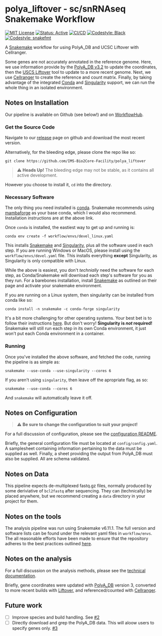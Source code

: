# polya_liftover - sc/snRNAseq Snakemake Workflow

[![MIT License](https://img.shields.io/badge/License-MIT-blue.svg)](https://opensource.org/licenses/MIT)
[![Status: Active](https://www.repostatus.org/badges/latest/active.svg)](https://www.repostatus.org/#active)
[![CI/CD](https://github.com/IMS-Bio2Core-Facility/polya_liftover/actions/workflows/cicd.yaml/badge.svg)](https://github.com/IMS-Bio2Core-Facility/polya_liftover/actions/workflows/cicd.yaml)
[![Codestyle: Black](https://img.shields.io/badge/code%20style-black-000000.svg)](https://github.com/psf/black)
[![Codestyle: snakefmt](https://img.shields.io/badge/code%20style-snakefmt-000000.svg)](https://github.com/snakemake/snakefmt)

A [Snakemake][sm] workflow for using PolyA_DB and UCSC Liftover with Cellranger.

Some genes are not accurately annotated in the reference genome.
Here,
we use information provide by the [PolyA_DB v3.2][polya] to update the coordinates,
then the [USCS Liftover][liftover] tool to update to a more recent genome.
Next,
we use [Cellranger][cr] to create the reference and count matrix.
Finally,
by taking advantage of the integrated [Conda][conda] and [Singularity][sing] support,
we can run the whole thing in an isolated environment.

## Notes on Installation

Our pipeline is available on Github
(see below!) and on
[WorkflowHub][wh].

### Get the Source Code

Navigate to our [release][releases]
page on github and download the most recent version.

Alternatively,
for the bleeding edge,
please clone the repo like so:

```shell
git clone https://github.com/IMS-Bio2Core-Facility/polya_liftover
```

> :warning: **Heads Up!**
> The bleeding edge may not be stable,
> as it contains all active development.

However you choose to install it,
`cd` into the directory.

### Necessary Software

The only thing you need installed is [conda][conda].
Snakemake recommends using [mambaforge][mambaforge]
as your base conda,
which I would also recommend.
Installation instructions are at the above link.

Once `conda` is installed,
the eastiest way to get up and running is:

```shell
conda env create -f workflow/envs/devel_linux.yaml
```

This installs [Snakemake][sm]
and [Singularity][sing],
plus all the software used in each step.
If you are running Windows or MacOS,
please install using the `workflow/envs/devel.yaml` file.
This installs everything **except** Singularity,
as Singularity is only compatible with Linux.

While the above is easiest,
you don't _technially_ need the software for each step,
as Conda/Snakemake will download each step's software for you as they run.
For a barebones installation,
install [Snakemake][sm] as outlined on their page
and activate your snakemake environment.

If you are running on a Linux system,
then singularity can be installed from conda like so:

```shell
conda install -n snakemake -c conda-forge singularity
```

It's a bit more challenging for other operating systems.
Your best bet is to follow their instructions
[here][sing_install].
But don't worry!
**Singularity is _not_ required!**
Snakemake will still run each step in its own Conda environment,
it just won't put each Conda environment in a container.

### Running

Once you've installed the above software,
and fetched the code,
running the pipeline is as simple as:

```shell
snakemake --use-conda --use-singularity --cores 6
```

If you aren't using `singularity`,
then leave off the apropriate flag, as so:

```shell
snakemake --use-conda --cores 6
```

And `snakemake` will automatically leave it off.

## Notes on Configuration

> :warning:  **Be sure to change the configuration to suit your project!**

For a full discussion of configuration,
please see the [configuration README](config/README.md).

Briefly,
the general configuration file must be located at `config/config.yaml`.
A samplesheet containing information pertaining to the data must be supplied as well.
Finally,
a sheet providing the output from PolyA_DB must also be supplied.
All are schema validated.

## Notes on Data

This pipeline expects de-multiplexed fastq.gz files,
normally produced by some deriviative of `bcl2fastq` after sequencing.
They can (technically) be placed anywhere,
but we recommend creating a `data` directory in your project for them.

## Notes on the tools

The analysis pipeline was run using Snakemake v6.11.1.
The full version and software lists can be found under the relevant yaml files in `workflow/envs`.
The all reasonable efforts have been made to ensure that the repository adheres to the best practices
outlined [here][sm_bp].

## Notes on the analysis

For a full discussion on the analysis methods,
please see the [technical documentation](workflow/documentation.md).

Briefly,
gene coordinates were updated with [PolyA_DB][polya] version 3,
converted to more recent builds with [Liftover][liftover],
and referenced/counted with [Cellranger][cr].

## Future work

- [ ] Improve species and build handling. See [#2][i2]
- [ ] Directly download and grep the PolyA_DB data. This will aloow users to specify genes only. [#3][i3]

[sm]: https://snakemake.readthedocs.io/en/stable/index.html "Snakemake"
[polya]: https://exon.apps.wistar.org/polya_db/v3/index.php "PolyA_DB"
[liftover]: https://genome.ucsc.edu/cgi-bin/hgLiftOver "Liftover"
[cr]: https://github.com/alexdobin/STAR "Cellranger"
[conda]: https://docs.conda.io/en/latest/ "Conda"
[sing]: https://sylabs.io/singularity/ "Singularity"
[wh]: https://workflowhub.eu/workflows/263 "WorkflowHub"
[mambaforge]: https://github.com/conda-forge/miniforge#mambaforge "Mambaforge"
[sing_install]: https://sylabs.io/guides/3.8/admin-guide/installation.html#installation-on-windows-or-mac "Singularity Install"
[releases]: https://github.com/IMS-Bio2Core-Facility/polya_liftover/releases "Releases"
[sm_bp]: https://snakemake.readthedocs.io/en/stable/snakefiles/deployment.html "Best Practices"
[i2]: https://github.com/IMS-Bio2Core-Facility/polya_liftover/issues/2 "Issue 2"
[i3]: https://github.com/IMS-Bio2Core-Facility/polya_liftover/issues/3 "Issue 3"
